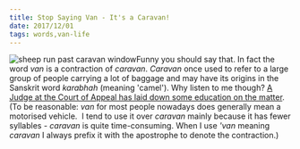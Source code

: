 ```yaml
---
title: Stop Saying Van - It's a Caravan!
date: 2017/12/01
tags: words,van-life
---
```


![sheep run past caravan window](/wp-content/uploads/2017/12/IGP0742_edited-1024x819.jpeg)Funny you should say that. In fact the word _van_ is a contraction of _caravan_. _Caravan_ once used to refer to a large group of people carrying a lot of baggage and may have its origins in the Sanskrit word _karabhah_ (meaning 'camel'). Why listen to me though? [A Judge at the Court of Appeal has laid down some education on the matter](http://www.caravantimes.co.uk/news/people/human-interest/origins-of-the-word-caravan-revealed-by-high-court-judge-$21381619.htm). (To be reasonable: _van_ for most people nowadays does generally mean a motorised vehicle.  I tend to use it over _caravan_ mainly because it has fewer syllables - _caravan_ is quite time-consuming. When I use _'van_ meaning _caravan_ I always prefix it with the apostrophe to denote the contraction.)

